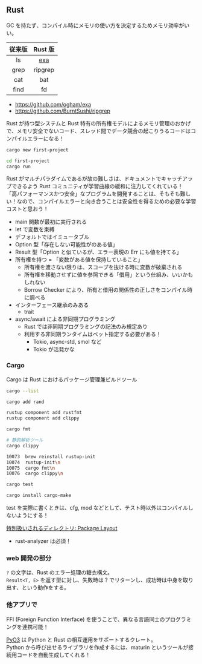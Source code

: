 ## Rust

GC を持たず、コンパイル時にメモリの使い方を決定するためメモリ効率がいい。

| 従来版 |             Rust 版             |
| :----: | :-----------------------------: |
|   ls   | [exa](https://the.exa.website/) |
|  grep  |             ripgrep             |
|  cat   |               bat               |
|  find  |               fd                |

- https://github.com/ogham/exa
- https://github.com/BurntSushi/ripgrep

Rust が持つ型システムと Rust 特有の所有権モデルによるメモリ管理のおかげで、メモリ安全でないコード、スレッド間でデータ競合の起こりうるコードはコンパイルエラーになる！

```sh
cargo new first-project

cd first-project
cargo run
```

Rust がマルチパラダイムであるが故の難しさは、ドキュメントでキャッチアップできるよう Rust コミュニティが学習曲線の緩和に注力してくれている！  
「高パフォーマンスかつ安全」なプログラムを開発することは、そもそも難しい！なので、コンパイルエラーと向き合うことは安全性を得るための必要な学習コストと思おう！

- main 関数が最初に実行される
- let で変数を束縛
- デフォルトではイミュータブル
- Option 型「存在しない可能性がのある値」
- Result 型「Option と似ているが、エラー表現の Err にも値を持てる」
- 所有権を持つ = 「変数がある値を保持していること」
  - 所有権を渡さない限りは、スコープを抜ける時に変数が破棄される
  - 所有権を移動させずに値を参照できる「借用」という仕組み、いいかもしれない
  - Borrow Checker により、所有と借用の関係性の正しさをコンパイル時に調べる
- インターフェース継承のみある
  - trait
- async/await による非同期プログラミング
  - Rust では非同期プログラミングの記法のみ規定あり
  - 利用する非同期ランタイムはベット指定する必要がある！
    - Tokio, async-std, smol など
    - Tokio が活発かな

### Cargo

Cargo は Rust におけるパッケージ管理兼ビルドツール

```sh
cargo --list

cargo add rand

rustup component add rustfmt
rustup component add clippy

cargo fmt

# 静的解析ツール
cargo clippy

10073  brew reinstall rustup-init
10074  rustup-init\n
10075  cargo fmt\n
10076  cargo clippy\n

cargo test

cargo install cargo-make
```

test を実際に書くときは、cfg, mod などとして、テスト時以外はコンパイルしないようにする！

[特別扱いされるディレクトリ: Package Layout](https://doc.rust-lang.org/cargo/guide/project-layout.html)

- rust-analyzer は必須！

### web 開発の部分

`?` の文字は、Rust のエラー処理の糖衣構文。  
`Result<T, E>` を返す型に対し、失敗時は ? でリターンし、成功時は中身を取り出す、という動作をする。

### 他アプリで

FFI (Foreign Function Interface) を使うことで、異なる言語同士のプログラミングを連携可能！

[PyO3](https://github.com/PyO3/pyo3) は Python と Rust の相互運用をサポートするクレート。  
Python から呼び出せるライブラリを作成するには、maturin というツールが接続用コードを自動生成してくれる！
